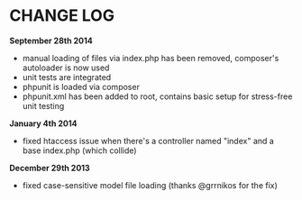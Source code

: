 CHANGE LOG
==========

**September 28th 2014**
- manual loading of files via index.php has been removed, composer's autoloader is now used 
- unit tests are integrated
- phpunit is loaded via composer
- phpunit.xml has been added to root, contains basic setup for stress-free unit testing

**January 4th 2014**
- fixed htaccess issue when there's a controller named "index" and a base index.php (which collide)

**December 29th 2013**
- fixed case-sensitive model file loading (thanks @grrnikos for the fix)
